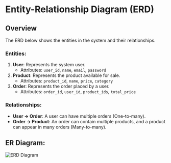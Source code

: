 # Entity-Relationship Diagram (ERD)

## Overview
The ERD below shows the entities in the system and their relationships.

### Entities:
1. **User**: Represents the system user.
   - Attributes: `user_id`, `name`, `email`, `password`
2. **Product**: Represents the product available for sale.
   - Attributes: `product_id`, `name`, `price`, `category`
3. **Order**: Represents the order placed by a user.
   - Attributes: `order_id`, `user_id`, `product_ids`, `total_price`

### Relationships:
- **User → Order**: A user can have multiple orders (One-to-many).
- **Order → Product**: An order can contain multiple products, and a product can appear in many orders (Many-to-many).

## ER Diagram:
![ERD Diagram](![Erd-Img](https://github.com/user-attachments/assets/d9067a0f-3af0-4cf1-bc99-16f4852c1ce9))


